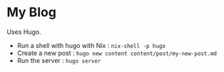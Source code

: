# My Blog

Uses Hugo.

- Run a shell with hugo with Nix : `nix-shell -p hugo`
- Create a new post : `hugo new content content/post/my-new-post.md`
- Run the server : `hugo server`